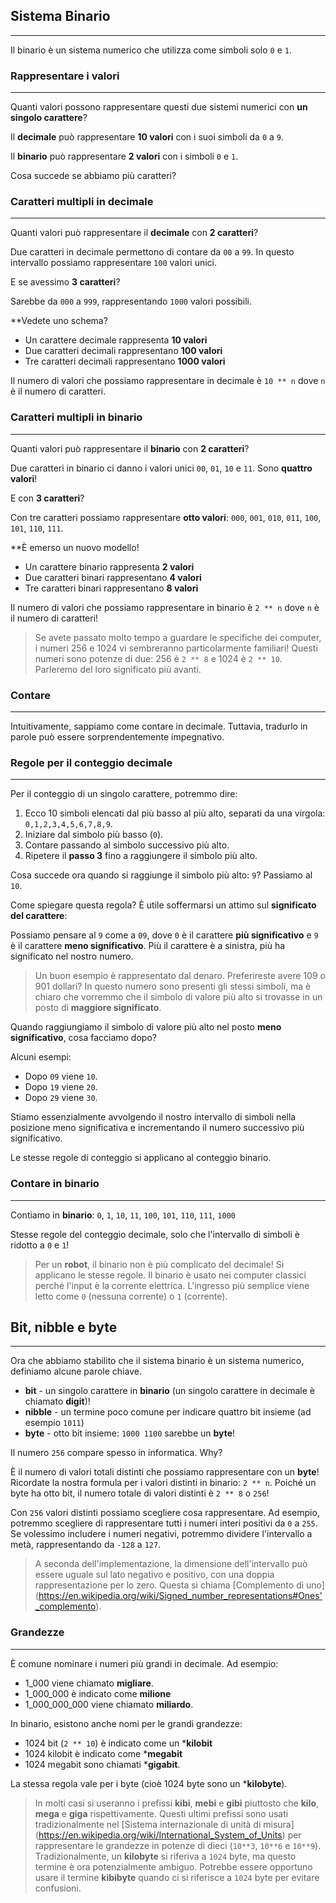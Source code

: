 ## Sistema Binario
------

Il binario è  un sistema numerico che utilizza come simboli solo `0` e `1`.


### Rappresentare i valori 
--------------------

Quanti valori possono rappresentare questi due sistemi numerici con **un singolo carattere**?

Il **decimale** può rappresentare **10 valori** con i suoi simboli da `0` a `9`. 

Il **binario** può rappresentare **2 valori** con i simboli `0` e `1`. 

Cosa succede se abbiamo più caratteri?

### Caratteri multipli in decimale
------------------------------

Quanti valori può rappresentare il **decimale** con **2 caratteri**? 

Due caratteri in decimale permettono di contare da `00` a `99`. In questo intervallo possiamo rappresentare `100` valori unici.

E se avessimo **3 caratteri**?

Sarebbe da `000` a `999`, rappresentando `1000` valori possibili.

**Vedete uno schema? 

- Un carattere decimale rappresenta **10 valori**
- Due caratteri decimali rappresentano **100 valori**
- Tre caratteri decimali rappresentano **1000 valori**

Il numero di valori che possiamo rappresentare in decimale è `10 ** n` dove `n` è il numero di caratteri.

### Caratteri multipli in binario
-----------------------------

Quanti valori può rappresentare il **binario** con **2 caratteri**? 

Due caratteri in binario ci danno i valori unici `00`, `01`, `10` e `11`. Sono **quattro valori**!

E con **3 caratteri**?

Con tre caratteri possiamo rappresentare **otto valori**: `000`, `001`, `010`, `011`, `100`, `101`, `110`, `111`.

**È emerso un nuovo modello! 

- Un carattere binario rappresenta **2 valori**
- Due caratteri binari rappresentano **4 valori**
- Tre caratteri binari rappresentano **8 valori**

Il numero di valori che possiamo rappresentare in binario è `2 ** n` dove `n` è il numero di caratteri!

> Se avete passato molto tempo a guardare le specifiche dei computer, i numeri 256 e 1024 vi sembreranno particolarmente familiari! Questi numeri sono potenze di due: 256 è `2 ** 8` e 1024 è `2 ** 10`. Parleremo del loro significato più avanti.

### Contare 
---------

Intuitivamente, sappiamo come contare in decimale. Tuttavia, tradurlo in parole può essere sorprendentemente impegnativo. 

###  Regole per il conteggio decimale
--------------------------

Per il conteggio di un singolo carattere, potremmo dire:

1.  Ecco 10 simboli elencati dal più basso al più alto, separati da una virgola: `0,1,2,3,4,5,6,7,8,9`.
2.  Iniziare dal simbolo più basso (`0`).
3.  Contare passando al simbolo successivo più alto.
4.  Ripetere il **passo 3** fino a raggiungere il simbolo più alto.

Cosa succede ora quando si raggiunge il simbolo più alto: `9`? Passiamo al `10`.

Come spiegare questa regola? È utile soffermarsi un attimo sul **significato del carattere**:

Possiamo pensare al `9` come a `09`, dove `0` è il carattere **più significativo** e `9` è il carattere **meno significativo**. Più il carattere è a sinistra, più ha significato nel nostro numero.

> Un buon esempio è rappresentato dal denaro. Preferireste avere 109 o 901 dollari? In questo numero sono presenti gli stessi simboli, ma è chiaro che vorremmo che il simbolo di valore più alto si trovasse in un posto di **maggiore significato**.

Quando raggiungiamo il simbolo di valore più alto nel posto **meno significativo**, cosa facciamo dopo?

Alcuni esempi:

- Dopo `09` viene `10`.
- Dopo `19` viene `20`.
- Dopo `29` viene `30`.


Stiamo essenzialmente avvolgendo il nostro intervallo di simboli nella posizione meno significativa e incrementando il numero successivo più significativo.

Le stesse regole di conteggio si applicano al conteggio binario.

### Contare in binario
---------------


Contiamo in **binario**: `0`, `1`, `10`, `11`, `100`, `101`, `110`, `111`, `1000`

 Stesse regole del conteggio decimale, solo che l'intervallo di simboli è ridotto a `0` e `1`!

> Per un **robot**, il binario non è più complicato del decimale! Si applicano le stesse regole. Il binario è usato nei computer classici perché l'input è la corrente elettrica. L'ingresso più semplice viene letto come `0` (nessuna corrente) o `1` (corrente).

## Bit, nibble e byte 
------------------------

Ora che abbiamo stabilito che il sistema binario è un sistema numerico, definiamo alcune parole chiave.

- **bit** - un singolo carattere in **binario** (un singolo carattere in decimale è chiamato **digit**)!
- **nibble** - un termine poco comune per indicare quattro bit insieme (ad esempio `1011`)
- **byte** - otto bit insieme: `1000 1100` sarebbe un **byte**!

Il numero `256` compare spesso in informatica. Why? 

È il numero di valori totali distinti che possiamo rappresentare con un **byte**! Ricordate la nostra formula per i valori distinti in binario: `2 ** n`. Poiché un byte ha otto bit, il numero totale di valori distinti è `2 ** 8` o `256`!

Con `256` valori distinti possiamo scegliere cosa rappresentare. Ad esempio, potremmo scegliere di rappresentare tutti i numeri interi positivi da `0` a `255`. Se volessimo includere i numeri negativi, potremmo dividere l'intervallo a metà, rappresentando da `-128` a `127`.

> A seconda dell'implementazione, la dimensione dell'intervallo può essere uguale sul lato negativo e positivo, con una doppia rappresentazione per lo zero. Questa si chiama [Complemento di uno] (https://en.wikipedia.org/wiki/Signed_number_representations#Ones'_complemento).

### Grandezze 
-----------

È comune nominare i numeri più grandi in decimale. Ad esempio:

- 1_000 viene chiamato **migliare**.
- 1_000_000 è indicato come **milione**
- 1_000_000_000 viene chiamato **miliardo**.

In binario, esistono anche nomi per le grandi grandezze:

- 1024 bit (`2 ** 10`) è indicato come un ***kilobit**
- 1024 kilobit è indicato come ***megabit**
- 1024 megabit sono chiamati ***gigabit**.

 La stessa regola vale per i byte (cioè 1024 byte sono un ***kilobyte**).

> In molti casi si useranno i prefissi **kibi**, **mebi** e **gibi** piuttosto che **kilo**, **mega** e **giga** rispettivamente. Questi ultimi prefissi sono usati tradizionalmente nel [Sistema internazionale di unità di misura] (https://en.wikipedia.org/wiki/International_System_of_Units) per rappresentare le grandezze in potenze di dieci (`10**3`, `10**6` e `10**9`). Tradizionalmente, un **kilobyte** si riferiva a `1024` byte, ma questo termine è ora potenzialmente ambiguo. Potrebbe essere opportuno usare il termine **kibibyte** quando ci si riferisce a `1024` byte per evitare confusioni.

